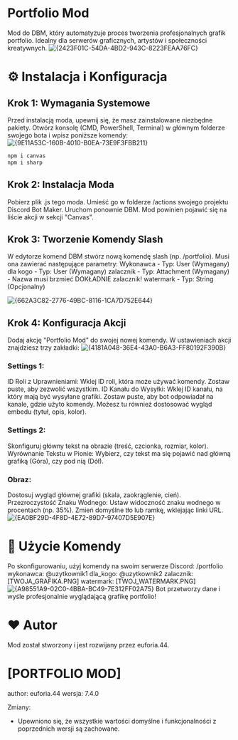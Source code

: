 # Portfolio Mod

Mod do DBM, który automatyzuje proces tworzenia profesjonalnych grafik portfolio. Idealny dla serwerów graficznych, artystów i społeczności kreatywnych. 
![{2423F01C-54DA-4BD2-943C-8223FEAA76FC}](https://github.com/user-attachments/assets/d3f72faa-4cec-486a-a241-896ccca8dc56)

# ⚙️ Instalacja i Konfiguracja

##  Krok 1: Wymagania Systemowe

Przed instalacją moda, upewnij się, że masz zainstalowane niezbędne pakiety. Otwórz konsolę (CMD, PowerShell, Terminal) w głównym folderze swojego bota i wpisz poniższe komendy:
![{9E11A53C-160B-4010-B0EA-73E9F3FBB211}](https://github.com/user-attachments/assets/b85f3112-f43f-49b0-a319-4583057ef52a)

```bash
npm i canvas
npm i sharp
```
## Krok 2: Instalacja Moda
Pobierz plik .js tego moda.
Umieść go w folderze /actions swojego projektu Discord Bot Maker.
Uruchom ponownie DBM. Mod powinien pojawić się na liście akcji w sekcji "Canvas".

##  Krok 3: Tworzenie Komendy Slash
W edytorze komend DBM stwórz nową komendę slash (np. /portfolio). Musi ona zawierać następujące parametry:
Wykonawca - Typ: User (Wymagany)
dla kogo - Typ: User (Wymagany)
zalacznik - Typ: Attachment (Wymagany) - Nazwa musi brzmieć DOKŁADNIE zalacznik!
watermark - Typ: String (Opcjonalny)

![{662A3C82-2776-49BC-8116-1CA7D752E644}](https://github.com/user-attachments/assets/927032d3-426c-4ed6-ac06-89b483193e89)

## Krok 4: Konfiguracja Akcji
Dodaj akcję "Portfolio Mod" do swojej nowej komendy. W ustawieniach akcji znajdziesz trzy zakładki:
![{4181A048-36E4-43A0-B6A3-FF80192F390B}](https://github.com/user-attachments/assets/16fd966e-5a5b-47f2-a640-b73be7fc5a98)
### Settings 1:
ID Roli z Uprawnieniami: Wklej ID roli, która może używać komendy. Zostaw puste, aby zezwolić wszystkim.
ID Kanału do Wysyłki: Wklej ID kanału, na który mają być wysyłane grafiki. Zostaw puste, aby bot odpowiadał na kanale, gdzie użyto komendy.
Możesz tu również dostosować wygląd embedu (tytuł, opis, kolor).
### Settings 2:
Skonfiguruj główny tekst na obrazie (treść, czcionka, rozmiar, kolor).
Wyrównanie Tekstu w Pionie: Wybierz, czy tekst ma się pojawić nad główną grafiką (Góra), czy pod nią (Dół).
### Obraz:
Dostosuj wygląd głównej grafiki (skala, zaokrąglenie, cień).
Przezroczystość Znaku Wodnego: Ustaw widoczność znaku wodnego w procentach (np. 35%).
Zmień domyślne tło lub ramkę, wklejając linki URL.
![{EA0BF29D-4F8D-4E72-89D7-97407D5E907E}](https://github.com/user-attachments/assets/8eb21312-f521-4483-9b5b-1aaadea31645)

#  🚀 Użycie Komendy
Po skonfigurowaniu, użyj komendy na swoim serwerze Discord:
/portfolio wykonawca: @uzytkownik1 dla_kogo: @uzytkownik2 zalacznik: [TWOJA_GRAFIKA.PNG] watermark: [TWOJ_WATERMARK.PNG]
![{A98551A9-02C0-4BBA-BC49-7E312FF02A75}](https://github.com/user-attachments/assets/179e317a-22d9-49ba-8036-f7817de68cf5)
Bot przetworzy dane i wyśle profesjonalnie wyglądającą grafikę portfolio!
# ❤️ Autor
Mod został stworzony i jest rozwijany przez euforia.44.

# [PORTFOLIO MOD]
author: euforia.44
wersja: 7.4.0

Zmiany:

- Upewniono się, że wszystkie wartości domyślne i funkcjonalności z poprzednich wersji są zachowane.
